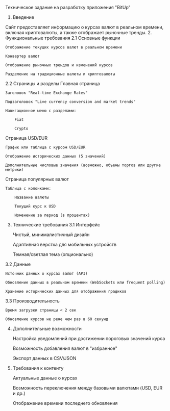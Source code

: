 Техническое задание на разработку приложения "BitUp"
1. Введение

Сайт предоставляет информацию о курсах валют в реальном времени, включая криптовалюты, а также отображает рыночные тренды.
2. Функциональные требования
2.1 Основные функции

    Отображение текущих курсов валют в реальном времени

    Конвертер валют

    Отображение рыночных трендов и изменений курсов

    Разделение на традиционные валюты и криптовалюты

2.2 Страницы и разделы
Главная страница

    Заголовок "Real-time Exchange Rates"

    Подзаголовок "Live currency conversion and market trends"

    Навигационное меню с разделами:

        Fiat

        Crypto

Страница USD/EUR

    График или таблица с курсом USD/EUR

    Отображение исторических данных (5 значений)

    Дополнительные числовые значения (возможно, объемы торгов или другие метрики)

Страница популярных валют

    Таблица с колонками:

        Название валюты

        Текущий курс к USD

        Изменение за период (в процентах)

3. Технические требования
3.1 Интерфейс

    Чистый, минималистичный дизайн

    Адаптивная верстка для мобильных устройств

    Темная/светлая тема (опционально)

3.2 Данные

    Источник данных о курсах валют (API)

    Обновление данных в реальном времени (WebSockets или frequent polling)

    Хранение исторических данных для отображения графиков

3.3 Производительность

    Время загрузки страницы < 2 сек

    Обновление курсов не реже чем раз в 60 секунд

4. Дополнительные возможности

    Настройка уведомлений при достижении пороговых значений курса

    Возможность добавления валют в "избранное"

    Экспорт данных в CSV/JSON

5. Требования к контенту

    Актуальные данные о курсах

    Возможность переключения между базовыми валютами (USD, EUR и др.)

    Отображение времени последнего обновления
